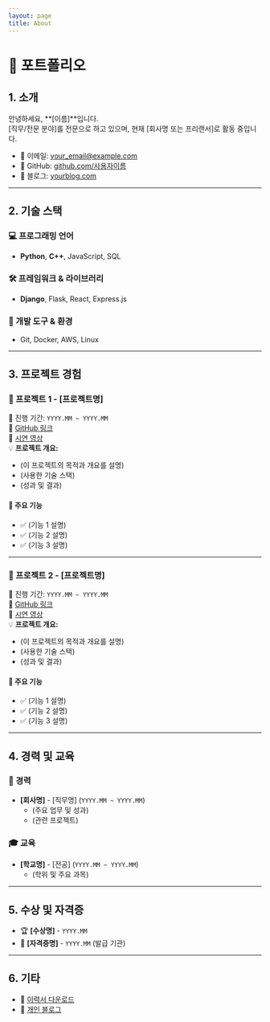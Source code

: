 ```yaml
---
layout: page
title: About
---
```


# 📌 포트폴리오

## 1. 소개
안녕하세요, **[이름]**입니다.  
[직무/전문 분야]를 전문으로 하고 있으며, 현재 [회사명 또는 프리랜서]로 활동 중입니다.  

- 📧 이메일: [your_email@example.com](mailto:your_email@example.com)
- 🔗 GitHub: [github.com/사용자이름](https://github.com/사용자이름)
- 🔗 블로그: [yourblog.com](https://yourblog.com)

---

## 2. 기술 스택
### 💻 프로그래밍 언어
- **Python**, **C++**, JavaScript, SQL

### 🛠️ 프레임워크 & 라이브러리
- **Django**, Flask, React, Express.js

### 🔧 개발 도구 & 환경
- Git, Docker, AWS, Linux

---

## 3. 프로젝트 경험
### 📂 프로젝트 1 - **[프로젝트명]**
📅 진행 기간: `YYYY.MM ~ YYYY.MM`  
🔗 [GitHub 링크](https://github.com/사용자이름/프로젝트명)  
📄 [시연 영상](https://youtube.com/...)  
💡 **프로젝트 개요:**  
- (이 프로젝트의 목적과 개요를 설명)
- (사용한 기술 스택)
- (성과 및 결과)

#### 📌 주요 기능
- ✅ (기능 1 설명)
- ✅ (기능 2 설명)
- ✅ (기능 3 설명)

---

### 📂 프로젝트 2 - **[프로젝트명]**
📅 진행 기간: `YYYY.MM ~ YYYY.MM`  
🔗 [GitHub 링크](https://github.com/사용자이름/프로젝트명)  
📄 [시연 영상](https://youtube.com/...)  
💡 **프로젝트 개요:**  
- (이 프로젝트의 목적과 개요를 설명)
- (사용한 기술 스택)
- (성과 및 결과)

#### 📌 주요 기능
- ✅ (기능 1 설명)
- ✅ (기능 2 설명)
- ✅ (기능 3 설명)

---

## 4. 경력 및 교육
### 💼 경력
- **[회사명]** - [직무명] (`YYYY.MM ~ YYYY.MM`)
  - (주요 업무 및 성과)
  - (관련 프로젝트)

### 🎓 교육
- **[학교명]** - [전공] (`YYYY.MM ~ YYYY.MM`)
  - (학위 및 주요 과목)

---

## 5. 수상 및 자격증
- 🏆 **[수상명]** - `YYYY.MM`  
- 📜 **[자격증명]** - `YYYY.MM` (발급 기관)

---

## 6. 기타
- 📄 [이력서 다운로드](./resume.pdf)
- 📌 [개인 블로그](https://yourblog.com)
